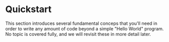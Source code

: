 # Quickstart

This section introduces several fundamental conceps that you'll need in order
to write any amount of code beyond a simple "Hello World" program.
No topic is covered fully, and we will revisit these in more detail later.
